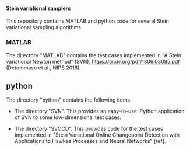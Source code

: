 #### Stein variational samplers
This repository contains MATLAB and python code for several Stein variational sampling algorithms. 

### MATLAB
The directory "MATLAB" contains the test cases implemented in "A Stein variational Newton method" (SVN), https://arxiv.org/pdf/1806.03085.pdf (Detommaso et al., NIPS 2018).

## python
The directory "python" contains the following items.
- The directory "SVN". This provides an easy-to-use iPython application of SVN to some low-dimensional test cases.

- The directory "SVOCD". This provides code for the test cases implemented in "Stein Variational Online Changepoint Detection with Applications to Hawkes Processes and Neural Networks" [ref].
